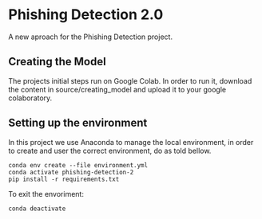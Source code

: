 # Phishing Detection 2.0
A new aproach for the Phishing Detection project.

## Creating the Model

The projects initial steps run on Google Colab. In order to run it, download the
content in source/creating_model and upload it to your google colaboratory.

## Setting up the environment

In this project we use Anaconda to manage the local environment, in order to
create and user the correct environment, do as told bellow.

    conda env create --file environment.yml
    conda activate phishing-detection-2
    pip install -r requirements.txt

To exit the envoriment:

    conda deactivate
